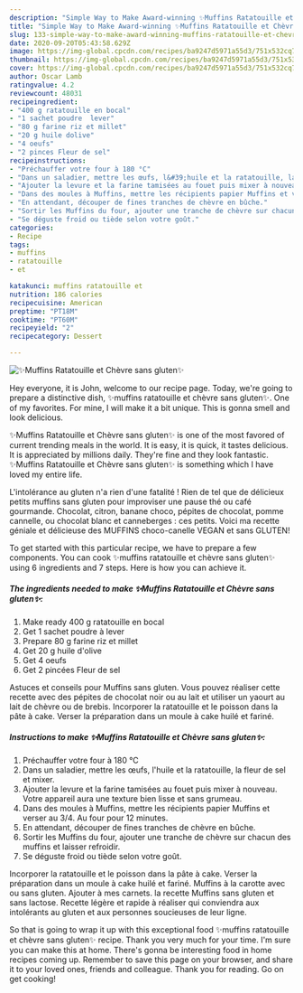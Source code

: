 ```yaml
---
description: "Simple Way to Make Award-winning ✨Muffins Ratatouille et Chèvre sans gluten✨"
title: "Simple Way to Make Award-winning ✨Muffins Ratatouille et Chèvre sans gluten✨"
slug: 133-simple-way-to-make-award-winning-muffins-ratatouille-et-chevre-sans-gluten
date: 2020-09-20T05:43:58.629Z
image: https://img-global.cpcdn.com/recipes/ba9247d5971a55d3/751x532cq70/✨muffins-ratatouille-et-chevre-sans-gluten✨-photo-principale-de-la-recette.jpg
thumbnail: https://img-global.cpcdn.com/recipes/ba9247d5971a55d3/751x532cq70/✨muffins-ratatouille-et-chevre-sans-gluten✨-photo-principale-de-la-recette.jpg
cover: https://img-global.cpcdn.com/recipes/ba9247d5971a55d3/751x532cq70/✨muffins-ratatouille-et-chevre-sans-gluten✨-photo-principale-de-la-recette.jpg
author: Oscar Lamb
ratingvalue: 4.2
reviewcount: 48031
recipeingredient:
- "400 g ratatouille en bocal"
- "1 sachet poudre  lever"
- "80 g farine riz et millet"
- "20 g huile dolive"
- "4 oeufs"
- "2 pinces Fleur de sel"
recipeinstructions:
- "Préchauffer votre four à 180 °C"
- "Dans un saladier, mettre les œufs, l&#39;huile et la ratatouille, la fleur de sel et mixer."
- "Ajouter la levure et la farine tamisées au fouet puis mixer à nouveau. Votre appareil aura une texture bien lisse et sans grumeau."
- "Dans des moules à Muffins, mettre les récipients papier Muffins et verser au 3/4. Au four pour 12 minutes."
- "En attendant, découper de fines tranches de chèvre en bûche."
- "Sortir les Muffins du four, ajouter une tranche de chèvre sur chacun des muffins et laisser refroidir."
- "Se déguste froid ou tiède selon votre goût."
categories:
- Recipe
tags:
- muffins
- ratatouille
- et

katakunci: muffins ratatouille et 
nutrition: 186 calories
recipecuisine: American
preptime: "PT18M"
cooktime: "PT60M"
recipeyield: "2"
recipecategory: Dessert

---
```



![✨Muffins Ratatouille et Chèvre sans gluten✨](https://img-global.cpcdn.com/recipes/ba9247d5971a55d3/751x532cq70/✨muffins-ratatouille-et-chevre-sans-gluten✨-photo-principale-de-la-recette.jpg)

Hey everyone, it is John, welcome to our recipe page. Today, we're going to prepare a distinctive dish, ✨muffins ratatouille et chèvre sans gluten✨. One of my favorites. For mine, I will make it a bit unique. This is gonna smell and look delicious.

✨Muffins Ratatouille et Chèvre sans gluten✨ is one of the most favored of current trending meals in the world. It is easy, it is quick, it tastes delicious. It is appreciated by millions daily. They're fine and they look fantastic. ✨Muffins Ratatouille et Chèvre sans gluten✨ is something which I have loved my entire life.

L&#39;intolérance au gluten n&#39;a rien d&#39;une fatalité ! Rien de tel que de délicieux petits muffins sans gluten pour improviser une pause thé ou café gourmande. Chocolat, citron, banane choco, pépites de chocolat, pomme cannelle, ou chocolat blanc et canneberges : ces petits. Voici ma recette géniale et délicieuse des MUFFINS choco-canelle VEGAN et sans GLUTEN!


To get started with this particular recipe, we have to prepare a few components. You can cook ✨muffins ratatouille et chèvre sans gluten✨ using 6 ingredients and 7 steps. Here is how you can achieve it.

<!--inarticleads1-->

##### The ingredients needed to make ✨Muffins Ratatouille et Chèvre sans gluten✨:

1. Make ready 400 g ratatouille en bocal
1. Get 1 sachet poudre à lever
1. Prepare 80 g farine riz et millet
1. Get 20 g huile d&#39;olive
1. Get 4 oeufs
1. Get 2 pincées Fleur de sel


Astuces et conseils pour Muffins sans gluten. Vous pouvez réaliser cette recette avec des pépites de chocolat noir ou au lait et utiliser un yaourt au lait de chèvre ou de brebis. Incorporer la ratatouille et le poisson dans la pâte à cake. Verser la préparation dans un moule à cake huilé et fariné. 

<!--inarticleads2-->

##### Instructions to make ✨Muffins Ratatouille et Chèvre sans gluten✨:

1. Préchauffer votre four à 180 °C
1. Dans un saladier, mettre les œufs, l&#39;huile et la ratatouille, la fleur de sel et mixer.
1. Ajouter la levure et la farine tamisées au fouet puis mixer à nouveau. Votre appareil aura une texture bien lisse et sans grumeau.
1. Dans des moules à Muffins, mettre les récipients papier Muffins et verser au 3/4. Au four pour 12 minutes.
1. En attendant, découper de fines tranches de chèvre en bûche.
1. Sortir les Muffins du four, ajouter une tranche de chèvre sur chacun des muffins et laisser refroidir.
1. Se déguste froid ou tiède selon votre goût.


Incorporer la ratatouille et le poisson dans la pâte à cake. Verser la préparation dans un moule à cake huilé et fariné. Muffins à la carotte avec ou sans gluten. Ajouter à mes carnets. la recette Muffins sans gluten et sans lactose. Recette légère et rapide à réaliser qui conviendra aux intolérants au gluten et aux personnes soucieuses de leur ligne. 

So that is going to wrap it up with this exceptional food ✨muffins ratatouille et chèvre sans gluten✨ recipe. Thank you very much for your time. I'm sure you can make this at home. There's gonna be interesting food in home recipes coming up. Remember to save this page on your browser, and share it to your loved ones, friends and colleague. Thank you for reading. Go on get cooking!
